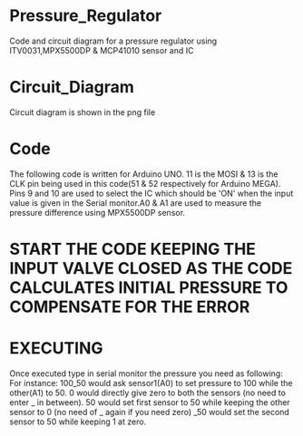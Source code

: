 # Pressure_Regulator
Code and circuit diagram for a pressure regulator using ITV0031,MPX5500DP &amp; MCP41010 sensor and IC


# Circuit_Diagram
Circuit diagram is shown in the png file

# Code
The following code is written for Arduino UNO. 11 is the MOSI & 13 is the CLK pin being used in this code(51 & 52 respectively for Arduino MEGA). Pins 9 and 10 are used to select the IC which should be 'ON' when the input value is given in the Serial monitor.A0 & A1 are used to measure the pressure difference using MPX5500DP sensor.

# START THE CODE KEEPING THE INPUT VALVE CLOSED AS THE CODE CALCULATES INITIAL PRESSURE TO COMPENSATE FOR THE ERROR

# EXECUTING
Once executed type in serial monitor the pressure you need as following:
For instance:
100_50 would ask sensor1(A0) to set pressure to 100 while the other(A1) to 50.
0 would directly give zero to both the sensors (no need to enter _ in between).
50 would set first sensor to 50 while keeping the other sensor to 0 (no need of _ again if you need zero)
 _50 would set the second sensor to 50 while keeping 1 at zero.
